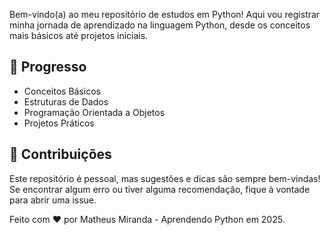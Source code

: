 ﻿Bem-vindo(a) ao meu repositório de estudos em Python! Aqui vou registrar minha jornada de aprendizado na linguagem Python, desde os conceitos mais básicos até projetos iniciais.

## 📅 Progresso
- Conceitos Básicos
- Estruturas de Dados
- Programação Orientada a Objetos
- Projetos Práticos

## 🤝 Contribuições
Este repositório é pessoal, mas sugestões e dicas são sempre bem-vindas! Se encontrar algum erro ou tiver alguma recomendação, fique à vontade para abrir uma issue.

Feito com ❤️ por Matheus Miranda - Aprendendo Python em 2025.

